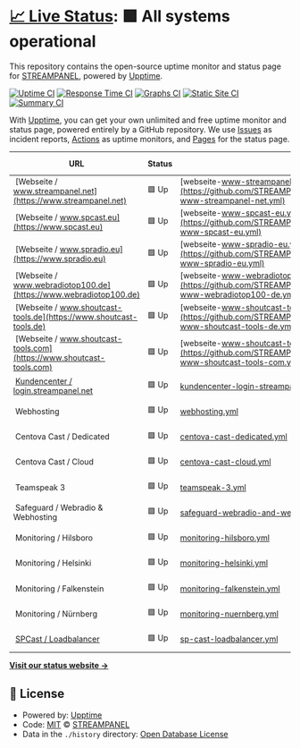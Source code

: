 # [📈 Live Status](https://status.streampanel.net): <!--live status--> **🟩 All systems operational**

This repository contains the open-source uptime monitor and status page for [STREAMPANEL](https://www.streampanel.net/), powered by [Upptime](https://github.com/upptime/upptime).

[![Uptime CI](https://github.com/streampanel/status.streampanel.net/workflows/Uptime%20CI/badge.svg)](https://github.com/streampanel/status.streampanel.net/actions?query=workflow%3A%22Uptime+CI%22)
[![Response Time CI](https://github.com/streampanel/status.streampanel.net/workflows/Response%20Time%20CI/badge.svg)](https://github.com/streampanel/status.streampanel.net/actions?query=workflow%3A%22Response+Time+CI%22)
[![Graphs CI](https://github.com/streampanel/status.streampanel.net/workflows/Graphs%20CI/badge.svg)](https://github.com/streampanel/status.streampanel.net/actions?query=workflow%3A%22Graphs+CI%22)
[![Static Site CI](https://github.com/streampanel/status.streampanel.net/workflows/Static%20Site%20CI/badge.svg)](https://github.com/streampanel/status.streampanel.net/actions?query=workflow%3A%22Static+Site+CI%22)
[![Summary CI](https://github.com/streampanel/status.streampanel.net/workflows/Summary%20CI/badge.svg)](https://github.com/streampanel/status.streampanel.net/actions?query=workflow%3A%22Summary+CI%22)

With [Upptime](https://upptime.js.org), you can get your own unlimited and free uptime monitor and status page, powered entirely by a GitHub repository. We use [Issues](https://github.com/streampanel/status.streampanel.net/issues) as incident reports, [Actions](https://github.com/streampanel/status.streampanel.net/actions) as uptime monitors, and [Pages](https://status.streampanel.net) for the status page.

<!--start: status pages-->
<!-- This summary is generated by Upptime (https://github.com/upptime/upptime) -->
<!-- Do not edit this manually, your changes will be overwritten -->
<!-- prettier-ignore -->
| URL | Status | History | Response Time | Uptime |
| --- | ------ | ------- | ------------- | ------ |
| <img alt="" src="https://icons.duckduckgo.com/ip3/www.streampanel.net.ico" height="13"> [Webseite / www.streampanel.net](https://www.streampanel.net) | 🟩 Up | [webseite-www-streampanel-net.yml](https://github.com/STREAMPANEL/status.streampanel.net/commits/HEAD/history/webseite-www-streampanel-net.yml) | <details><summary><img alt="Response time graph" src="./graphs/webseite-www-streampanel-net/response-time-week.png" height="20"> 159ms</summary><br><a href="https://status.streampanel.net/history/webseite-www-streampanel-net"><img alt="Response time 305" src="https://img.shields.io/endpoint?url=https%3A%2F%2Fraw.githubusercontent.com%2FSTREAMPANEL%2Fstatus.streampanel.net%2FHEAD%2Fapi%2Fwebseite-www-streampanel-net%2Fresponse-time.json"></a><br><a href="https://status.streampanel.net/history/webseite-www-streampanel-net"><img alt="24-hour response time 151" src="https://img.shields.io/endpoint?url=https%3A%2F%2Fraw.githubusercontent.com%2FSTREAMPANEL%2Fstatus.streampanel.net%2FHEAD%2Fapi%2Fwebseite-www-streampanel-net%2Fresponse-time-day.json"></a><br><a href="https://status.streampanel.net/history/webseite-www-streampanel-net"><img alt="7-day response time 159" src="https://img.shields.io/endpoint?url=https%3A%2F%2Fraw.githubusercontent.com%2FSTREAMPANEL%2Fstatus.streampanel.net%2FHEAD%2Fapi%2Fwebseite-www-streampanel-net%2Fresponse-time-week.json"></a><br><a href="https://status.streampanel.net/history/webseite-www-streampanel-net"><img alt="30-day response time 172" src="https://img.shields.io/endpoint?url=https%3A%2F%2Fraw.githubusercontent.com%2FSTREAMPANEL%2Fstatus.streampanel.net%2FHEAD%2Fapi%2Fwebseite-www-streampanel-net%2Fresponse-time-month.json"></a><br><a href="https://status.streampanel.net/history/webseite-www-streampanel-net"><img alt="1-year response time 305" src="https://img.shields.io/endpoint?url=https%3A%2F%2Fraw.githubusercontent.com%2FSTREAMPANEL%2Fstatus.streampanel.net%2FHEAD%2Fapi%2Fwebseite-www-streampanel-net%2Fresponse-time-year.json"></a></details> | <details><summary><a href="https://status.streampanel.net/history/webseite-www-streampanel-net">99.41%</a></summary><a href="https://status.streampanel.net/history/webseite-www-streampanel-net"><img alt="All-time uptime 99.98%" src="https://img.shields.io/endpoint?url=https%3A%2F%2Fraw.githubusercontent.com%2FSTREAMPANEL%2Fstatus.streampanel.net%2FHEAD%2Fapi%2Fwebseite-www-streampanel-net%2Fuptime.json"></a><br><a href="https://status.streampanel.net/history/webseite-www-streampanel-net"><img alt="24-hour uptime 95.84%" src="https://img.shields.io/endpoint?url=https%3A%2F%2Fraw.githubusercontent.com%2FSTREAMPANEL%2Fstatus.streampanel.net%2FHEAD%2Fapi%2Fwebseite-www-streampanel-net%2Fuptime-day.json"></a><br><a href="https://status.streampanel.net/history/webseite-www-streampanel-net"><img alt="7-day uptime 99.41%" src="https://img.shields.io/endpoint?url=https%3A%2F%2Fraw.githubusercontent.com%2FSTREAMPANEL%2Fstatus.streampanel.net%2FHEAD%2Fapi%2Fwebseite-www-streampanel-net%2Fuptime-week.json"></a><br><a href="https://status.streampanel.net/history/webseite-www-streampanel-net"><img alt="30-day uptime 99.86%" src="https://img.shields.io/endpoint?url=https%3A%2F%2Fraw.githubusercontent.com%2FSTREAMPANEL%2Fstatus.streampanel.net%2FHEAD%2Fapi%2Fwebseite-www-streampanel-net%2Fuptime-month.json"></a><br><a href="https://status.streampanel.net/history/webseite-www-streampanel-net"><img alt="1-year uptime 99.98%" src="https://img.shields.io/endpoint?url=https%3A%2F%2Fraw.githubusercontent.com%2FSTREAMPANEL%2Fstatus.streampanel.net%2FHEAD%2Fapi%2Fwebseite-www-streampanel-net%2Fuptime-year.json"></a></details>
| <img alt="" src="https://icons.duckduckgo.com/ip3/www.spcast.eu.ico" height="13"> [Webseite / www.spcast.eu](https://www.spcast.eu) | 🟩 Up | [webseite-www-spcast-eu.yml](https://github.com/STREAMPANEL/status.streampanel.net/commits/HEAD/history/webseite-www-spcast-eu.yml) | <details><summary><img alt="Response time graph" src="./graphs/webseite-www-spcast-eu/response-time-week.png" height="20"> 128ms</summary><br><a href="https://status.streampanel.net/history/webseite-www-spcast-eu"><img alt="Response time 330" src="https://img.shields.io/endpoint?url=https%3A%2F%2Fraw.githubusercontent.com%2FSTREAMPANEL%2Fstatus.streampanel.net%2FHEAD%2Fapi%2Fwebseite-www-spcast-eu%2Fresponse-time.json"></a><br><a href="https://status.streampanel.net/history/webseite-www-spcast-eu"><img alt="24-hour response time 106" src="https://img.shields.io/endpoint?url=https%3A%2F%2Fraw.githubusercontent.com%2FSTREAMPANEL%2Fstatus.streampanel.net%2FHEAD%2Fapi%2Fwebseite-www-spcast-eu%2Fresponse-time-day.json"></a><br><a href="https://status.streampanel.net/history/webseite-www-spcast-eu"><img alt="7-day response time 128" src="https://img.shields.io/endpoint?url=https%3A%2F%2Fraw.githubusercontent.com%2FSTREAMPANEL%2Fstatus.streampanel.net%2FHEAD%2Fapi%2Fwebseite-www-spcast-eu%2Fresponse-time-week.json"></a><br><a href="https://status.streampanel.net/history/webseite-www-spcast-eu"><img alt="30-day response time 180" src="https://img.shields.io/endpoint?url=https%3A%2F%2Fraw.githubusercontent.com%2FSTREAMPANEL%2Fstatus.streampanel.net%2FHEAD%2Fapi%2Fwebseite-www-spcast-eu%2Fresponse-time-month.json"></a><br><a href="https://status.streampanel.net/history/webseite-www-spcast-eu"><img alt="1-year response time 330" src="https://img.shields.io/endpoint?url=https%3A%2F%2Fraw.githubusercontent.com%2FSTREAMPANEL%2Fstatus.streampanel.net%2FHEAD%2Fapi%2Fwebseite-www-spcast-eu%2Fresponse-time-year.json"></a></details> | <details><summary><a href="https://status.streampanel.net/history/webseite-www-spcast-eu">100.00%</a></summary><a href="https://status.streampanel.net/history/webseite-www-spcast-eu"><img alt="All-time uptime 100.00%" src="https://img.shields.io/endpoint?url=https%3A%2F%2Fraw.githubusercontent.com%2FSTREAMPANEL%2Fstatus.streampanel.net%2FHEAD%2Fapi%2Fwebseite-www-spcast-eu%2Fuptime.json"></a><br><a href="https://status.streampanel.net/history/webseite-www-spcast-eu"><img alt="24-hour uptime 100.00%" src="https://img.shields.io/endpoint?url=https%3A%2F%2Fraw.githubusercontent.com%2FSTREAMPANEL%2Fstatus.streampanel.net%2FHEAD%2Fapi%2Fwebseite-www-spcast-eu%2Fuptime-day.json"></a><br><a href="https://status.streampanel.net/history/webseite-www-spcast-eu"><img alt="7-day uptime 100.00%" src="https://img.shields.io/endpoint?url=https%3A%2F%2Fraw.githubusercontent.com%2FSTREAMPANEL%2Fstatus.streampanel.net%2FHEAD%2Fapi%2Fwebseite-www-spcast-eu%2Fuptime-week.json"></a><br><a href="https://status.streampanel.net/history/webseite-www-spcast-eu"><img alt="30-day uptime 100.00%" src="https://img.shields.io/endpoint?url=https%3A%2F%2Fraw.githubusercontent.com%2FSTREAMPANEL%2Fstatus.streampanel.net%2FHEAD%2Fapi%2Fwebseite-www-spcast-eu%2Fuptime-month.json"></a><br><a href="https://status.streampanel.net/history/webseite-www-spcast-eu"><img alt="1-year uptime 100.00%" src="https://img.shields.io/endpoint?url=https%3A%2F%2Fraw.githubusercontent.com%2FSTREAMPANEL%2Fstatus.streampanel.net%2FHEAD%2Fapi%2Fwebseite-www-spcast-eu%2Fuptime-year.json"></a></details>
| <img alt="" src="https://icons.duckduckgo.com/ip3/www.spradio.eu.ico" height="13"> [Webseite / www.spradio.eu](https://www.spradio.eu) | 🟩 Up | [webseite-www-spradio-eu.yml](https://github.com/STREAMPANEL/status.streampanel.net/commits/HEAD/history/webseite-www-spradio-eu.yml) | <details><summary><img alt="Response time graph" src="./graphs/webseite-www-spradio-eu/response-time-week.png" height="20"> 261ms</summary><br><a href="https://status.streampanel.net/history/webseite-www-spradio-eu"><img alt="Response time 330" src="https://img.shields.io/endpoint?url=https%3A%2F%2Fraw.githubusercontent.com%2FSTREAMPANEL%2Fstatus.streampanel.net%2FHEAD%2Fapi%2Fwebseite-www-spradio-eu%2Fresponse-time.json"></a><br><a href="https://status.streampanel.net/history/webseite-www-spradio-eu"><img alt="24-hour response time 86" src="https://img.shields.io/endpoint?url=https%3A%2F%2Fraw.githubusercontent.com%2FSTREAMPANEL%2Fstatus.streampanel.net%2FHEAD%2Fapi%2Fwebseite-www-spradio-eu%2Fresponse-time-day.json"></a><br><a href="https://status.streampanel.net/history/webseite-www-spradio-eu"><img alt="7-day response time 261" src="https://img.shields.io/endpoint?url=https%3A%2F%2Fraw.githubusercontent.com%2FSTREAMPANEL%2Fstatus.streampanel.net%2FHEAD%2Fapi%2Fwebseite-www-spradio-eu%2Fresponse-time-week.json"></a><br><a href="https://status.streampanel.net/history/webseite-www-spradio-eu"><img alt="30-day response time 303" src="https://img.shields.io/endpoint?url=https%3A%2F%2Fraw.githubusercontent.com%2FSTREAMPANEL%2Fstatus.streampanel.net%2FHEAD%2Fapi%2Fwebseite-www-spradio-eu%2Fresponse-time-month.json"></a><br><a href="https://status.streampanel.net/history/webseite-www-spradio-eu"><img alt="1-year response time 330" src="https://img.shields.io/endpoint?url=https%3A%2F%2Fraw.githubusercontent.com%2FSTREAMPANEL%2Fstatus.streampanel.net%2FHEAD%2Fapi%2Fwebseite-www-spradio-eu%2Fresponse-time-year.json"></a></details> | <details><summary><a href="https://status.streampanel.net/history/webseite-www-spradio-eu">100.00%</a></summary><a href="https://status.streampanel.net/history/webseite-www-spradio-eu"><img alt="All-time uptime 99.98%" src="https://img.shields.io/endpoint?url=https%3A%2F%2Fraw.githubusercontent.com%2FSTREAMPANEL%2Fstatus.streampanel.net%2FHEAD%2Fapi%2Fwebseite-www-spradio-eu%2Fuptime.json"></a><br><a href="https://status.streampanel.net/history/webseite-www-spradio-eu"><img alt="24-hour uptime 100.00%" src="https://img.shields.io/endpoint?url=https%3A%2F%2Fraw.githubusercontent.com%2FSTREAMPANEL%2Fstatus.streampanel.net%2FHEAD%2Fapi%2Fwebseite-www-spradio-eu%2Fuptime-day.json"></a><br><a href="https://status.streampanel.net/history/webseite-www-spradio-eu"><img alt="7-day uptime 100.00%" src="https://img.shields.io/endpoint?url=https%3A%2F%2Fraw.githubusercontent.com%2FSTREAMPANEL%2Fstatus.streampanel.net%2FHEAD%2Fapi%2Fwebseite-www-spradio-eu%2Fuptime-week.json"></a><br><a href="https://status.streampanel.net/history/webseite-www-spradio-eu"><img alt="30-day uptime 100.00%" src="https://img.shields.io/endpoint?url=https%3A%2F%2Fraw.githubusercontent.com%2FSTREAMPANEL%2Fstatus.streampanel.net%2FHEAD%2Fapi%2Fwebseite-www-spradio-eu%2Fuptime-month.json"></a><br><a href="https://status.streampanel.net/history/webseite-www-spradio-eu"><img alt="1-year uptime 99.98%" src="https://img.shields.io/endpoint?url=https%3A%2F%2Fraw.githubusercontent.com%2FSTREAMPANEL%2Fstatus.streampanel.net%2FHEAD%2Fapi%2Fwebseite-www-spradio-eu%2Fuptime-year.json"></a></details>
| <img alt="" src="https://icons.duckduckgo.com/ip3/www.webradiotop100.de.ico" height="13"> [Webseite / www.webradiotop100.de](https://www.webradiotop100.de) | 🟩 Up | [webseite-www-webradiotop100-de.yml](https://github.com/STREAMPANEL/status.streampanel.net/commits/HEAD/history/webseite-www-webradiotop100-de.yml) | <details><summary><img alt="Response time graph" src="./graphs/webseite-www-webradiotop100-de/response-time-week.png" height="20"> 1994ms</summary><br><a href="https://status.streampanel.net/history/webseite-www-webradiotop100-de"><img alt="Response time 2628" src="https://img.shields.io/endpoint?url=https%3A%2F%2Fraw.githubusercontent.com%2FSTREAMPANEL%2Fstatus.streampanel.net%2FHEAD%2Fapi%2Fwebseite-www-webradiotop100-de%2Fresponse-time.json"></a><br><a href="https://status.streampanel.net/history/webseite-www-webradiotop100-de"><img alt="24-hour response time 1732" src="https://img.shields.io/endpoint?url=https%3A%2F%2Fraw.githubusercontent.com%2FSTREAMPANEL%2Fstatus.streampanel.net%2FHEAD%2Fapi%2Fwebseite-www-webradiotop100-de%2Fresponse-time-day.json"></a><br><a href="https://status.streampanel.net/history/webseite-www-webradiotop100-de"><img alt="7-day response time 1994" src="https://img.shields.io/endpoint?url=https%3A%2F%2Fraw.githubusercontent.com%2FSTREAMPANEL%2Fstatus.streampanel.net%2FHEAD%2Fapi%2Fwebseite-www-webradiotop100-de%2Fresponse-time-week.json"></a><br><a href="https://status.streampanel.net/history/webseite-www-webradiotop100-de"><img alt="30-day response time 2485" src="https://img.shields.io/endpoint?url=https%3A%2F%2Fraw.githubusercontent.com%2FSTREAMPANEL%2Fstatus.streampanel.net%2FHEAD%2Fapi%2Fwebseite-www-webradiotop100-de%2Fresponse-time-month.json"></a><br><a href="https://status.streampanel.net/history/webseite-www-webradiotop100-de"><img alt="1-year response time 2628" src="https://img.shields.io/endpoint?url=https%3A%2F%2Fraw.githubusercontent.com%2FSTREAMPANEL%2Fstatus.streampanel.net%2FHEAD%2Fapi%2Fwebseite-www-webradiotop100-de%2Fresponse-time-year.json"></a></details> | <details><summary><a href="https://status.streampanel.net/history/webseite-www-webradiotop100-de">99.84%</a></summary><a href="https://status.streampanel.net/history/webseite-www-webradiotop100-de"><img alt="All-time uptime 99.99%" src="https://img.shields.io/endpoint?url=https%3A%2F%2Fraw.githubusercontent.com%2FSTREAMPANEL%2Fstatus.streampanel.net%2FHEAD%2Fapi%2Fwebseite-www-webradiotop100-de%2Fuptime.json"></a><br><a href="https://status.streampanel.net/history/webseite-www-webradiotop100-de"><img alt="24-hour uptime 98.89%" src="https://img.shields.io/endpoint?url=https%3A%2F%2Fraw.githubusercontent.com%2FSTREAMPANEL%2Fstatus.streampanel.net%2FHEAD%2Fapi%2Fwebseite-www-webradiotop100-de%2Fuptime-day.json"></a><br><a href="https://status.streampanel.net/history/webseite-www-webradiotop100-de"><img alt="7-day uptime 99.84%" src="https://img.shields.io/endpoint?url=https%3A%2F%2Fraw.githubusercontent.com%2FSTREAMPANEL%2Fstatus.streampanel.net%2FHEAD%2Fapi%2Fwebseite-www-webradiotop100-de%2Fuptime-week.json"></a><br><a href="https://status.streampanel.net/history/webseite-www-webradiotop100-de"><img alt="30-day uptime 99.96%" src="https://img.shields.io/endpoint?url=https%3A%2F%2Fraw.githubusercontent.com%2FSTREAMPANEL%2Fstatus.streampanel.net%2FHEAD%2Fapi%2Fwebseite-www-webradiotop100-de%2Fuptime-month.json"></a><br><a href="https://status.streampanel.net/history/webseite-www-webradiotop100-de"><img alt="1-year uptime 99.99%" src="https://img.shields.io/endpoint?url=https%3A%2F%2Fraw.githubusercontent.com%2FSTREAMPANEL%2Fstatus.streampanel.net%2FHEAD%2Fapi%2Fwebseite-www-webradiotop100-de%2Fuptime-year.json"></a></details>
| <img alt="" src="https://icons.duckduckgo.com/ip3/www.shoutcast-tools.de.ico" height="13"> [Webseite / www.shoutcast-tools.de](https://www.shoutcast-tools.de) | 🟩 Up | [webseite-www-shoutcast-tools-de.yml](https://github.com/STREAMPANEL/status.streampanel.net/commits/HEAD/history/webseite-www-shoutcast-tools-de.yml) | <details><summary><img alt="Response time graph" src="./graphs/webseite-www-shoutcast-tools-de/response-time-week.png" height="20"> 1746ms</summary><br><a href="https://status.streampanel.net/history/webseite-www-shoutcast-tools-de"><img alt="Response time 1670" src="https://img.shields.io/endpoint?url=https%3A%2F%2Fraw.githubusercontent.com%2FSTREAMPANEL%2Fstatus.streampanel.net%2FHEAD%2Fapi%2Fwebseite-www-shoutcast-tools-de%2Fresponse-time.json"></a><br><a href="https://status.streampanel.net/history/webseite-www-shoutcast-tools-de"><img alt="24-hour response time 1368" src="https://img.shields.io/endpoint?url=https%3A%2F%2Fraw.githubusercontent.com%2FSTREAMPANEL%2Fstatus.streampanel.net%2FHEAD%2Fapi%2Fwebseite-www-shoutcast-tools-de%2Fresponse-time-day.json"></a><br><a href="https://status.streampanel.net/history/webseite-www-shoutcast-tools-de"><img alt="7-day response time 1746" src="https://img.shields.io/endpoint?url=https%3A%2F%2Fraw.githubusercontent.com%2FSTREAMPANEL%2Fstatus.streampanel.net%2FHEAD%2Fapi%2Fwebseite-www-shoutcast-tools-de%2Fresponse-time-week.json"></a><br><a href="https://status.streampanel.net/history/webseite-www-shoutcast-tools-de"><img alt="30-day response time 1692" src="https://img.shields.io/endpoint?url=https%3A%2F%2Fraw.githubusercontent.com%2FSTREAMPANEL%2Fstatus.streampanel.net%2FHEAD%2Fapi%2Fwebseite-www-shoutcast-tools-de%2Fresponse-time-month.json"></a><br><a href="https://status.streampanel.net/history/webseite-www-shoutcast-tools-de"><img alt="1-year response time 1670" src="https://img.shields.io/endpoint?url=https%3A%2F%2Fraw.githubusercontent.com%2FSTREAMPANEL%2Fstatus.streampanel.net%2FHEAD%2Fapi%2Fwebseite-www-shoutcast-tools-de%2Fresponse-time-year.json"></a></details> | <details><summary><a href="https://status.streampanel.net/history/webseite-www-shoutcast-tools-de">100.00%</a></summary><a href="https://status.streampanel.net/history/webseite-www-shoutcast-tools-de"><img alt="All-time uptime 100.00%" src="https://img.shields.io/endpoint?url=https%3A%2F%2Fraw.githubusercontent.com%2FSTREAMPANEL%2Fstatus.streampanel.net%2FHEAD%2Fapi%2Fwebseite-www-shoutcast-tools-de%2Fuptime.json"></a><br><a href="https://status.streampanel.net/history/webseite-www-shoutcast-tools-de"><img alt="24-hour uptime 100.00%" src="https://img.shields.io/endpoint?url=https%3A%2F%2Fraw.githubusercontent.com%2FSTREAMPANEL%2Fstatus.streampanel.net%2FHEAD%2Fapi%2Fwebseite-www-shoutcast-tools-de%2Fuptime-day.json"></a><br><a href="https://status.streampanel.net/history/webseite-www-shoutcast-tools-de"><img alt="7-day uptime 100.00%" src="https://img.shields.io/endpoint?url=https%3A%2F%2Fraw.githubusercontent.com%2FSTREAMPANEL%2Fstatus.streampanel.net%2FHEAD%2Fapi%2Fwebseite-www-shoutcast-tools-de%2Fuptime-week.json"></a><br><a href="https://status.streampanel.net/history/webseite-www-shoutcast-tools-de"><img alt="30-day uptime 100.00%" src="https://img.shields.io/endpoint?url=https%3A%2F%2Fraw.githubusercontent.com%2FSTREAMPANEL%2Fstatus.streampanel.net%2FHEAD%2Fapi%2Fwebseite-www-shoutcast-tools-de%2Fuptime-month.json"></a><br><a href="https://status.streampanel.net/history/webseite-www-shoutcast-tools-de"><img alt="1-year uptime 100.00%" src="https://img.shields.io/endpoint?url=https%3A%2F%2Fraw.githubusercontent.com%2FSTREAMPANEL%2Fstatus.streampanel.net%2FHEAD%2Fapi%2Fwebseite-www-shoutcast-tools-de%2Fuptime-year.json"></a></details>
| <img alt="" src="https://icons.duckduckgo.com/ip3/www.shoutcast-tools.com.ico" height="13"> [Webseite / www.shoutcast-tools.com](https://www.shoutcast-tools.com) | 🟩 Up | [webseite-www-shoutcast-tools-com.yml](https://github.com/STREAMPANEL/status.streampanel.net/commits/HEAD/history/webseite-www-shoutcast-tools-com.yml) | <details><summary><img alt="Response time graph" src="./graphs/webseite-www-shoutcast-tools-com/response-time-week.png" height="20"> 3446ms</summary><br><a href="https://status.streampanel.net/history/webseite-www-shoutcast-tools-com"><img alt="Response time 2681" src="https://img.shields.io/endpoint?url=https%3A%2F%2Fraw.githubusercontent.com%2FSTREAMPANEL%2Fstatus.streampanel.net%2FHEAD%2Fapi%2Fwebseite-www-shoutcast-tools-com%2Fresponse-time.json"></a><br><a href="https://status.streampanel.net/history/webseite-www-shoutcast-tools-com"><img alt="24-hour response time 1114" src="https://img.shields.io/endpoint?url=https%3A%2F%2Fraw.githubusercontent.com%2FSTREAMPANEL%2Fstatus.streampanel.net%2FHEAD%2Fapi%2Fwebseite-www-shoutcast-tools-com%2Fresponse-time-day.json"></a><br><a href="https://status.streampanel.net/history/webseite-www-shoutcast-tools-com"><img alt="7-day response time 3446" src="https://img.shields.io/endpoint?url=https%3A%2F%2Fraw.githubusercontent.com%2FSTREAMPANEL%2Fstatus.streampanel.net%2FHEAD%2Fapi%2Fwebseite-www-shoutcast-tools-com%2Fresponse-time-week.json"></a><br><a href="https://status.streampanel.net/history/webseite-www-shoutcast-tools-com"><img alt="30-day response time 2657" src="https://img.shields.io/endpoint?url=https%3A%2F%2Fraw.githubusercontent.com%2FSTREAMPANEL%2Fstatus.streampanel.net%2FHEAD%2Fapi%2Fwebseite-www-shoutcast-tools-com%2Fresponse-time-month.json"></a><br><a href="https://status.streampanel.net/history/webseite-www-shoutcast-tools-com"><img alt="1-year response time 2681" src="https://img.shields.io/endpoint?url=https%3A%2F%2Fraw.githubusercontent.com%2FSTREAMPANEL%2Fstatus.streampanel.net%2FHEAD%2Fapi%2Fwebseite-www-shoutcast-tools-com%2Fresponse-time-year.json"></a></details> | <details><summary><a href="https://status.streampanel.net/history/webseite-www-shoutcast-tools-com">100.00%</a></summary><a href="https://status.streampanel.net/history/webseite-www-shoutcast-tools-com"><img alt="All-time uptime 99.99%" src="https://img.shields.io/endpoint?url=https%3A%2F%2Fraw.githubusercontent.com%2FSTREAMPANEL%2Fstatus.streampanel.net%2FHEAD%2Fapi%2Fwebseite-www-shoutcast-tools-com%2Fuptime.json"></a><br><a href="https://status.streampanel.net/history/webseite-www-shoutcast-tools-com"><img alt="24-hour uptime 100.00%" src="https://img.shields.io/endpoint?url=https%3A%2F%2Fraw.githubusercontent.com%2FSTREAMPANEL%2Fstatus.streampanel.net%2FHEAD%2Fapi%2Fwebseite-www-shoutcast-tools-com%2Fuptime-day.json"></a><br><a href="https://status.streampanel.net/history/webseite-www-shoutcast-tools-com"><img alt="7-day uptime 100.00%" src="https://img.shields.io/endpoint?url=https%3A%2F%2Fraw.githubusercontent.com%2FSTREAMPANEL%2Fstatus.streampanel.net%2FHEAD%2Fapi%2Fwebseite-www-shoutcast-tools-com%2Fuptime-week.json"></a><br><a href="https://status.streampanel.net/history/webseite-www-shoutcast-tools-com"><img alt="30-day uptime 100.00%" src="https://img.shields.io/endpoint?url=https%3A%2F%2Fraw.githubusercontent.com%2FSTREAMPANEL%2Fstatus.streampanel.net%2FHEAD%2Fapi%2Fwebseite-www-shoutcast-tools-com%2Fuptime-month.json"></a><br><a href="https://status.streampanel.net/history/webseite-www-shoutcast-tools-com"><img alt="1-year uptime 99.99%" src="https://img.shields.io/endpoint?url=https%3A%2F%2Fraw.githubusercontent.com%2FSTREAMPANEL%2Fstatus.streampanel.net%2FHEAD%2Fapi%2Fwebseite-www-shoutcast-tools-com%2Fuptime-year.json"></a></details>
| <img alt="" src="https://icons.duckduckgo.com/ip3/login.streampanel.net.ico" height="13"> [Kundencenter / login.streampanel.net](https://login.streampanel.net) | 🟩 Up | [kundencenter-login-streampanel-net.yml](https://github.com/STREAMPANEL/status.streampanel.net/commits/HEAD/history/kundencenter-login-streampanel-net.yml) | <details><summary><img alt="Response time graph" src="./graphs/kundencenter-login-streampanel-net/response-time-week.png" height="20"> 1221ms</summary><br><a href="https://status.streampanel.net/history/kundencenter-login-streampanel-net"><img alt="Response time 1396" src="https://img.shields.io/endpoint?url=https%3A%2F%2Fraw.githubusercontent.com%2FSTREAMPANEL%2Fstatus.streampanel.net%2FHEAD%2Fapi%2Fkundencenter-login-streampanel-net%2Fresponse-time.json"></a><br><a href="https://status.streampanel.net/history/kundencenter-login-streampanel-net"><img alt="24-hour response time 1209" src="https://img.shields.io/endpoint?url=https%3A%2F%2Fraw.githubusercontent.com%2FSTREAMPANEL%2Fstatus.streampanel.net%2FHEAD%2Fapi%2Fkundencenter-login-streampanel-net%2Fresponse-time-day.json"></a><br><a href="https://status.streampanel.net/history/kundencenter-login-streampanel-net"><img alt="7-day response time 1221" src="https://img.shields.io/endpoint?url=https%3A%2F%2Fraw.githubusercontent.com%2FSTREAMPANEL%2Fstatus.streampanel.net%2FHEAD%2Fapi%2Fkundencenter-login-streampanel-net%2Fresponse-time-week.json"></a><br><a href="https://status.streampanel.net/history/kundencenter-login-streampanel-net"><img alt="30-day response time 1329" src="https://img.shields.io/endpoint?url=https%3A%2F%2Fraw.githubusercontent.com%2FSTREAMPANEL%2Fstatus.streampanel.net%2FHEAD%2Fapi%2Fkundencenter-login-streampanel-net%2Fresponse-time-month.json"></a><br><a href="https://status.streampanel.net/history/kundencenter-login-streampanel-net"><img alt="1-year response time 1396" src="https://img.shields.io/endpoint?url=https%3A%2F%2Fraw.githubusercontent.com%2FSTREAMPANEL%2Fstatus.streampanel.net%2FHEAD%2Fapi%2Fkundencenter-login-streampanel-net%2Fresponse-time-year.json"></a></details> | <details><summary><a href="https://status.streampanel.net/history/kundencenter-login-streampanel-net">99.41%</a></summary><a href="https://status.streampanel.net/history/kundencenter-login-streampanel-net"><img alt="All-time uptime 99.97%" src="https://img.shields.io/endpoint?url=https%3A%2F%2Fraw.githubusercontent.com%2FSTREAMPANEL%2Fstatus.streampanel.net%2FHEAD%2Fapi%2Fkundencenter-login-streampanel-net%2Fuptime.json"></a><br><a href="https://status.streampanel.net/history/kundencenter-login-streampanel-net"><img alt="24-hour uptime 95.86%" src="https://img.shields.io/endpoint?url=https%3A%2F%2Fraw.githubusercontent.com%2FSTREAMPANEL%2Fstatus.streampanel.net%2FHEAD%2Fapi%2Fkundencenter-login-streampanel-net%2Fuptime-day.json"></a><br><a href="https://status.streampanel.net/history/kundencenter-login-streampanel-net"><img alt="7-day uptime 99.41%" src="https://img.shields.io/endpoint?url=https%3A%2F%2Fraw.githubusercontent.com%2FSTREAMPANEL%2Fstatus.streampanel.net%2FHEAD%2Fapi%2Fkundencenter-login-streampanel-net%2Fuptime-week.json"></a><br><a href="https://status.streampanel.net/history/kundencenter-login-streampanel-net"><img alt="30-day uptime 99.81%" src="https://img.shields.io/endpoint?url=https%3A%2F%2Fraw.githubusercontent.com%2FSTREAMPANEL%2Fstatus.streampanel.net%2FHEAD%2Fapi%2Fkundencenter-login-streampanel-net%2Fuptime-month.json"></a><br><a href="https://status.streampanel.net/history/kundencenter-login-streampanel-net"><img alt="1-year uptime 99.97%" src="https://img.shields.io/endpoint?url=https%3A%2F%2Fraw.githubusercontent.com%2FSTREAMPANEL%2Fstatus.streampanel.net%2FHEAD%2Fapi%2Fkundencenter-login-streampanel-net%2Fuptime-year.json"></a></details>
| <img alt="" src="https://icons.duckduckgo.com/ip3/null.ico" height="13"> Webhosting | 🟩 Up | [webhosting.yml](https://github.com/STREAMPANEL/status.streampanel.net/commits/HEAD/history/webhosting.yml) | <details><summary><img alt="Response time graph" src="./graphs/webhosting/response-time-week.png" height="20"> 371ms</summary><br><a href="https://status.streampanel.net/history/webhosting"><img alt="Response time 499" src="https://img.shields.io/endpoint?url=https%3A%2F%2Fraw.githubusercontent.com%2FSTREAMPANEL%2Fstatus.streampanel.net%2FHEAD%2Fapi%2Fwebhosting%2Fresponse-time.json"></a><br><a href="https://status.streampanel.net/history/webhosting"><img alt="24-hour response time 351" src="https://img.shields.io/endpoint?url=https%3A%2F%2Fraw.githubusercontent.com%2FSTREAMPANEL%2Fstatus.streampanel.net%2FHEAD%2Fapi%2Fwebhosting%2Fresponse-time-day.json"></a><br><a href="https://status.streampanel.net/history/webhosting"><img alt="7-day response time 371" src="https://img.shields.io/endpoint?url=https%3A%2F%2Fraw.githubusercontent.com%2FSTREAMPANEL%2Fstatus.streampanel.net%2FHEAD%2Fapi%2Fwebhosting%2Fresponse-time-week.json"></a><br><a href="https://status.streampanel.net/history/webhosting"><img alt="30-day response time 389" src="https://img.shields.io/endpoint?url=https%3A%2F%2Fraw.githubusercontent.com%2FSTREAMPANEL%2Fstatus.streampanel.net%2FHEAD%2Fapi%2Fwebhosting%2Fresponse-time-month.json"></a><br><a href="https://status.streampanel.net/history/webhosting"><img alt="1-year response time 475" src="https://img.shields.io/endpoint?url=https%3A%2F%2Fraw.githubusercontent.com%2FSTREAMPANEL%2Fstatus.streampanel.net%2FHEAD%2Fapi%2Fwebhosting%2Fresponse-time-year.json"></a></details> | <details><summary><a href="https://status.streampanel.net/history/webhosting">99.41%</a></summary><a href="https://status.streampanel.net/history/webhosting"><img alt="All-time uptime 99.99%" src="https://img.shields.io/endpoint?url=https%3A%2F%2Fraw.githubusercontent.com%2FSTREAMPANEL%2Fstatus.streampanel.net%2FHEAD%2Fapi%2Fwebhosting%2Fuptime.json"></a><br><a href="https://status.streampanel.net/history/webhosting"><img alt="24-hour uptime 95.86%" src="https://img.shields.io/endpoint?url=https%3A%2F%2Fraw.githubusercontent.com%2FSTREAMPANEL%2Fstatus.streampanel.net%2FHEAD%2Fapi%2Fwebhosting%2Fuptime-day.json"></a><br><a href="https://status.streampanel.net/history/webhosting"><img alt="7-day uptime 99.41%" src="https://img.shields.io/endpoint?url=https%3A%2F%2Fraw.githubusercontent.com%2FSTREAMPANEL%2Fstatus.streampanel.net%2FHEAD%2Fapi%2Fwebhosting%2Fuptime-week.json"></a><br><a href="https://status.streampanel.net/history/webhosting"><img alt="30-day uptime 99.86%" src="https://img.shields.io/endpoint?url=https%3A%2F%2Fraw.githubusercontent.com%2FSTREAMPANEL%2Fstatus.streampanel.net%2FHEAD%2Fapi%2Fwebhosting%2Fuptime-month.json"></a><br><a href="https://status.streampanel.net/history/webhosting"><img alt="1-year uptime 99.99%" src="https://img.shields.io/endpoint?url=https%3A%2F%2Fraw.githubusercontent.com%2FSTREAMPANEL%2Fstatus.streampanel.net%2FHEAD%2Fapi%2Fwebhosting%2Fuptime-year.json"></a></details>
| <img alt="" src="https://icons.duckduckgo.com/ip3/null.ico" height="13"> Centova Cast / Dedicated | 🟩 Up | [centova-cast-dedicated.yml](https://github.com/STREAMPANEL/status.streampanel.net/commits/HEAD/history/centova-cast-dedicated.yml) | <details><summary><img alt="Response time graph" src="./graphs/centova-cast-dedicated/response-time-week.png" height="20"> 565ms</summary><br><a href="https://status.streampanel.net/history/centova-cast-dedicated"><img alt="Response time 672" src="https://img.shields.io/endpoint?url=https%3A%2F%2Fraw.githubusercontent.com%2FSTREAMPANEL%2Fstatus.streampanel.net%2FHEAD%2Fapi%2Fcentova-cast-dedicated%2Fresponse-time.json"></a><br><a href="https://status.streampanel.net/history/centova-cast-dedicated"><img alt="24-hour response time 514" src="https://img.shields.io/endpoint?url=https%3A%2F%2Fraw.githubusercontent.com%2FSTREAMPANEL%2Fstatus.streampanel.net%2FHEAD%2Fapi%2Fcentova-cast-dedicated%2Fresponse-time-day.json"></a><br><a href="https://status.streampanel.net/history/centova-cast-dedicated"><img alt="7-day response time 565" src="https://img.shields.io/endpoint?url=https%3A%2F%2Fraw.githubusercontent.com%2FSTREAMPANEL%2Fstatus.streampanel.net%2FHEAD%2Fapi%2Fcentova-cast-dedicated%2Fresponse-time-week.json"></a><br><a href="https://status.streampanel.net/history/centova-cast-dedicated"><img alt="30-day response time 783" src="https://img.shields.io/endpoint?url=https%3A%2F%2Fraw.githubusercontent.com%2FSTREAMPANEL%2Fstatus.streampanel.net%2FHEAD%2Fapi%2Fcentova-cast-dedicated%2Fresponse-time-month.json"></a><br><a href="https://status.streampanel.net/history/centova-cast-dedicated"><img alt="1-year response time 675" src="https://img.shields.io/endpoint?url=https%3A%2F%2Fraw.githubusercontent.com%2FSTREAMPANEL%2Fstatus.streampanel.net%2FHEAD%2Fapi%2Fcentova-cast-dedicated%2Fresponse-time-year.json"></a></details> | <details><summary><a href="https://status.streampanel.net/history/centova-cast-dedicated">99.50%</a></summary><a href="https://status.streampanel.net/history/centova-cast-dedicated"><img alt="All-time uptime 99.93%" src="https://img.shields.io/endpoint?url=https%3A%2F%2Fraw.githubusercontent.com%2FSTREAMPANEL%2Fstatus.streampanel.net%2FHEAD%2Fapi%2Fcentova-cast-dedicated%2Fuptime.json"></a><br><a href="https://status.streampanel.net/history/centova-cast-dedicated"><img alt="24-hour uptime 96.51%" src="https://img.shields.io/endpoint?url=https%3A%2F%2Fraw.githubusercontent.com%2FSTREAMPANEL%2Fstatus.streampanel.net%2FHEAD%2Fapi%2Fcentova-cast-dedicated%2Fuptime-day.json"></a><br><a href="https://status.streampanel.net/history/centova-cast-dedicated"><img alt="7-day uptime 99.50%" src="https://img.shields.io/endpoint?url=https%3A%2F%2Fraw.githubusercontent.com%2FSTREAMPANEL%2Fstatus.streampanel.net%2FHEAD%2Fapi%2Fcentova-cast-dedicated%2Fuptime-week.json"></a><br><a href="https://status.streampanel.net/history/centova-cast-dedicated"><img alt="30-day uptime 99.89%" src="https://img.shields.io/endpoint?url=https%3A%2F%2Fraw.githubusercontent.com%2FSTREAMPANEL%2Fstatus.streampanel.net%2FHEAD%2Fapi%2Fcentova-cast-dedicated%2Fuptime-month.json"></a><br><a href="https://status.streampanel.net/history/centova-cast-dedicated"><img alt="1-year uptime 99.92%" src="https://img.shields.io/endpoint?url=https%3A%2F%2Fraw.githubusercontent.com%2FSTREAMPANEL%2Fstatus.streampanel.net%2FHEAD%2Fapi%2Fcentova-cast-dedicated%2Fuptime-year.json"></a></details>
| <img alt="" src="https://icons.duckduckgo.com/ip3/null.ico" height="13"> Centova Cast / Cloud | 🟩 Up | [centova-cast-cloud.yml](https://github.com/STREAMPANEL/status.streampanel.net/commits/HEAD/history/centova-cast-cloud.yml) | <details><summary><img alt="Response time graph" src="./graphs/centova-cast-cloud/response-time-week.png" height="20"> 553ms</summary><br><a href="https://status.streampanel.net/history/centova-cast-cloud"><img alt="Response time 651" src="https://img.shields.io/endpoint?url=https%3A%2F%2Fraw.githubusercontent.com%2FSTREAMPANEL%2Fstatus.streampanel.net%2FHEAD%2Fapi%2Fcentova-cast-cloud%2Fresponse-time.json"></a><br><a href="https://status.streampanel.net/history/centova-cast-cloud"><img alt="24-hour response time 486" src="https://img.shields.io/endpoint?url=https%3A%2F%2Fraw.githubusercontent.com%2FSTREAMPANEL%2Fstatus.streampanel.net%2FHEAD%2Fapi%2Fcentova-cast-cloud%2Fresponse-time-day.json"></a><br><a href="https://status.streampanel.net/history/centova-cast-cloud"><img alt="7-day response time 553" src="https://img.shields.io/endpoint?url=https%3A%2F%2Fraw.githubusercontent.com%2FSTREAMPANEL%2Fstatus.streampanel.net%2FHEAD%2Fapi%2Fcentova-cast-cloud%2Fresponse-time-week.json"></a><br><a href="https://status.streampanel.net/history/centova-cast-cloud"><img alt="30-day response time 617" src="https://img.shields.io/endpoint?url=https%3A%2F%2Fraw.githubusercontent.com%2FSTREAMPANEL%2Fstatus.streampanel.net%2FHEAD%2Fapi%2Fcentova-cast-cloud%2Fresponse-time-month.json"></a><br><a href="https://status.streampanel.net/history/centova-cast-cloud"><img alt="1-year response time 642" src="https://img.shields.io/endpoint?url=https%3A%2F%2Fraw.githubusercontent.com%2FSTREAMPANEL%2Fstatus.streampanel.net%2FHEAD%2Fapi%2Fcentova-cast-cloud%2Fresponse-time-year.json"></a></details> | <details><summary><a href="https://status.streampanel.net/history/centova-cast-cloud">99.41%</a></summary><a href="https://status.streampanel.net/history/centova-cast-cloud"><img alt="All-time uptime 99.90%" src="https://img.shields.io/endpoint?url=https%3A%2F%2Fraw.githubusercontent.com%2FSTREAMPANEL%2Fstatus.streampanel.net%2FHEAD%2Fapi%2Fcentova-cast-cloud%2Fuptime.json"></a><br><a href="https://status.streampanel.net/history/centova-cast-cloud"><img alt="24-hour uptime 95.89%" src="https://img.shields.io/endpoint?url=https%3A%2F%2Fraw.githubusercontent.com%2FSTREAMPANEL%2Fstatus.streampanel.net%2FHEAD%2Fapi%2Fcentova-cast-cloud%2Fuptime-day.json"></a><br><a href="https://status.streampanel.net/history/centova-cast-cloud"><img alt="7-day uptime 99.41%" src="https://img.shields.io/endpoint?url=https%3A%2F%2Fraw.githubusercontent.com%2FSTREAMPANEL%2Fstatus.streampanel.net%2FHEAD%2Fapi%2Fcentova-cast-cloud%2Fuptime-week.json"></a><br><a href="https://status.streampanel.net/history/centova-cast-cloud"><img alt="30-day uptime 99.86%" src="https://img.shields.io/endpoint?url=https%3A%2F%2Fraw.githubusercontent.com%2FSTREAMPANEL%2Fstatus.streampanel.net%2FHEAD%2Fapi%2Fcentova-cast-cloud%2Fuptime-month.json"></a><br><a href="https://status.streampanel.net/history/centova-cast-cloud"><img alt="1-year uptime 99.88%" src="https://img.shields.io/endpoint?url=https%3A%2F%2Fraw.githubusercontent.com%2FSTREAMPANEL%2Fstatus.streampanel.net%2FHEAD%2Fapi%2Fcentova-cast-cloud%2Fuptime-year.json"></a></details>
| <img alt="" src="https://icons.duckduckgo.com/ip3/null.ico" height="13"> Teamspeak 3 | 🟩 Up | [teamspeak-3.yml](https://github.com/STREAMPANEL/status.streampanel.net/commits/HEAD/history/teamspeak-3.yml) | <details><summary><img alt="Response time graph" src="./graphs/teamspeak-3/response-time-week.png" height="20"> 520ms</summary><br><a href="https://status.streampanel.net/history/teamspeak-3"><img alt="Response time 398" src="https://img.shields.io/endpoint?url=https%3A%2F%2Fraw.githubusercontent.com%2FSTREAMPANEL%2Fstatus.streampanel.net%2FHEAD%2Fapi%2Fteamspeak-3%2Fresponse-time.json"></a><br><a href="https://status.streampanel.net/history/teamspeak-3"><img alt="24-hour response time 798" src="https://img.shields.io/endpoint?url=https%3A%2F%2Fraw.githubusercontent.com%2FSTREAMPANEL%2Fstatus.streampanel.net%2FHEAD%2Fapi%2Fteamspeak-3%2Fresponse-time-day.json"></a><br><a href="https://status.streampanel.net/history/teamspeak-3"><img alt="7-day response time 520" src="https://img.shields.io/endpoint?url=https%3A%2F%2Fraw.githubusercontent.com%2FSTREAMPANEL%2Fstatus.streampanel.net%2FHEAD%2Fapi%2Fteamspeak-3%2Fresponse-time-week.json"></a><br><a href="https://status.streampanel.net/history/teamspeak-3"><img alt="30-day response time 448" src="https://img.shields.io/endpoint?url=https%3A%2F%2Fraw.githubusercontent.com%2FSTREAMPANEL%2Fstatus.streampanel.net%2FHEAD%2Fapi%2Fteamspeak-3%2Fresponse-time-month.json"></a><br><a href="https://status.streampanel.net/history/teamspeak-3"><img alt="1-year response time 394" src="https://img.shields.io/endpoint?url=https%3A%2F%2Fraw.githubusercontent.com%2FSTREAMPANEL%2Fstatus.streampanel.net%2FHEAD%2Fapi%2Fteamspeak-3%2Fresponse-time-year.json"></a></details> | <details><summary><a href="https://status.streampanel.net/history/teamspeak-3">98.83%</a></summary><a href="https://status.streampanel.net/history/teamspeak-3"><img alt="All-time uptime 99.96%" src="https://img.shields.io/endpoint?url=https%3A%2F%2Fraw.githubusercontent.com%2FSTREAMPANEL%2Fstatus.streampanel.net%2FHEAD%2Fapi%2Fteamspeak-3%2Fuptime.json"></a><br><a href="https://status.streampanel.net/history/teamspeak-3"><img alt="24-hour uptime 91.79%" src="https://img.shields.io/endpoint?url=https%3A%2F%2Fraw.githubusercontent.com%2FSTREAMPANEL%2Fstatus.streampanel.net%2FHEAD%2Fapi%2Fteamspeak-3%2Fuptime-day.json"></a><br><a href="https://status.streampanel.net/history/teamspeak-3"><img alt="7-day uptime 98.83%" src="https://img.shields.io/endpoint?url=https%3A%2F%2Fraw.githubusercontent.com%2FSTREAMPANEL%2Fstatus.streampanel.net%2FHEAD%2Fapi%2Fteamspeak-3%2Fuptime-week.json"></a><br><a href="https://status.streampanel.net/history/teamspeak-3"><img alt="30-day uptime 99.73%" src="https://img.shields.io/endpoint?url=https%3A%2F%2Fraw.githubusercontent.com%2FSTREAMPANEL%2Fstatus.streampanel.net%2FHEAD%2Fapi%2Fteamspeak-3%2Fuptime-month.json"></a><br><a href="https://status.streampanel.net/history/teamspeak-3"><img alt="1-year uptime 99.96%" src="https://img.shields.io/endpoint?url=https%3A%2F%2Fraw.githubusercontent.com%2FSTREAMPANEL%2Fstatus.streampanel.net%2FHEAD%2Fapi%2Fteamspeak-3%2Fuptime-year.json"></a></details>
| <img alt="" src="https://icons.duckduckgo.com/ip3/null.ico" height="13"> Safeguard / Webradio & Webhosting | 🟩 Up | [safeguard-webradio-and-webhosting.yml](https://github.com/STREAMPANEL/status.streampanel.net/commits/HEAD/history/safeguard-webradio-and-webhosting.yml) | <details><summary><img alt="Response time graph" src="./graphs/safeguard-webradio-and-webhosting/response-time-week.png" height="20"> 600ms</summary><br><a href="https://status.streampanel.net/history/safeguard-webradio-and-webhosting"><img alt="Response time 674" src="https://img.shields.io/endpoint?url=https%3A%2F%2Fraw.githubusercontent.com%2FSTREAMPANEL%2Fstatus.streampanel.net%2FHEAD%2Fapi%2Fsafeguard-webradio-and-webhosting%2Fresponse-time.json"></a><br><a href="https://status.streampanel.net/history/safeguard-webradio-and-webhosting"><img alt="24-hour response time 514" src="https://img.shields.io/endpoint?url=https%3A%2F%2Fraw.githubusercontent.com%2FSTREAMPANEL%2Fstatus.streampanel.net%2FHEAD%2Fapi%2Fsafeguard-webradio-and-webhosting%2Fresponse-time-day.json"></a><br><a href="https://status.streampanel.net/history/safeguard-webradio-and-webhosting"><img alt="7-day response time 600" src="https://img.shields.io/endpoint?url=https%3A%2F%2Fraw.githubusercontent.com%2FSTREAMPANEL%2Fstatus.streampanel.net%2FHEAD%2Fapi%2Fsafeguard-webradio-and-webhosting%2Fresponse-time-week.json"></a><br><a href="https://status.streampanel.net/history/safeguard-webradio-and-webhosting"><img alt="30-day response time 639" src="https://img.shields.io/endpoint?url=https%3A%2F%2Fraw.githubusercontent.com%2FSTREAMPANEL%2Fstatus.streampanel.net%2FHEAD%2Fapi%2Fsafeguard-webradio-and-webhosting%2Fresponse-time-month.json"></a><br><a href="https://status.streampanel.net/history/safeguard-webradio-and-webhosting"><img alt="1-year response time 670" src="https://img.shields.io/endpoint?url=https%3A%2F%2Fraw.githubusercontent.com%2FSTREAMPANEL%2Fstatus.streampanel.net%2FHEAD%2Fapi%2Fsafeguard-webradio-and-webhosting%2Fresponse-time-year.json"></a></details> | <details><summary><a href="https://status.streampanel.net/history/safeguard-webradio-and-webhosting">99.41%</a></summary><a href="https://status.streampanel.net/history/safeguard-webradio-and-webhosting"><img alt="All-time uptime 99.99%" src="https://img.shields.io/endpoint?url=https%3A%2F%2Fraw.githubusercontent.com%2FSTREAMPANEL%2Fstatus.streampanel.net%2FHEAD%2Fapi%2Fsafeguard-webradio-and-webhosting%2Fuptime.json"></a><br><a href="https://status.streampanel.net/history/safeguard-webradio-and-webhosting"><img alt="24-hour uptime 95.89%" src="https://img.shields.io/endpoint?url=https%3A%2F%2Fraw.githubusercontent.com%2FSTREAMPANEL%2Fstatus.streampanel.net%2FHEAD%2Fapi%2Fsafeguard-webradio-and-webhosting%2Fuptime-day.json"></a><br><a href="https://status.streampanel.net/history/safeguard-webradio-and-webhosting"><img alt="7-day uptime 99.41%" src="https://img.shields.io/endpoint?url=https%3A%2F%2Fraw.githubusercontent.com%2FSTREAMPANEL%2Fstatus.streampanel.net%2FHEAD%2Fapi%2Fsafeguard-webradio-and-webhosting%2Fuptime-week.json"></a><br><a href="https://status.streampanel.net/history/safeguard-webradio-and-webhosting"><img alt="30-day uptime 99.86%" src="https://img.shields.io/endpoint?url=https%3A%2F%2Fraw.githubusercontent.com%2FSTREAMPANEL%2Fstatus.streampanel.net%2FHEAD%2Fapi%2Fsafeguard-webradio-and-webhosting%2Fuptime-month.json"></a><br><a href="https://status.streampanel.net/history/safeguard-webradio-and-webhosting"><img alt="1-year uptime 99.99%" src="https://img.shields.io/endpoint?url=https%3A%2F%2Fraw.githubusercontent.com%2FSTREAMPANEL%2Fstatus.streampanel.net%2FHEAD%2Fapi%2Fsafeguard-webradio-and-webhosting%2Fuptime-year.json"></a></details>
| <img alt="" src="https://icons.duckduckgo.com/ip3/null.ico" height="13"> Monitoring / Hilsboro | 🟩 Up | [monitoring-hilsboro.yml](https://github.com/STREAMPANEL/status.streampanel.net/commits/HEAD/history/monitoring-hilsboro.yml) | <details><summary><img alt="Response time graph" src="./graphs/monitoring-hilsboro/response-time-week.png" height="20"> 262ms</summary><br><a href="https://status.streampanel.net/history/monitoring-hilsboro"><img alt="Response time 217" src="https://img.shields.io/endpoint?url=https%3A%2F%2Fraw.githubusercontent.com%2FSTREAMPANEL%2Fstatus.streampanel.net%2FHEAD%2Fapi%2Fmonitoring-hilsboro%2Fresponse-time.json"></a><br><a href="https://status.streampanel.net/history/monitoring-hilsboro"><img alt="24-hour response time 300" src="https://img.shields.io/endpoint?url=https%3A%2F%2Fraw.githubusercontent.com%2FSTREAMPANEL%2Fstatus.streampanel.net%2FHEAD%2Fapi%2Fmonitoring-hilsboro%2Fresponse-time-day.json"></a><br><a href="https://status.streampanel.net/history/monitoring-hilsboro"><img alt="7-day response time 262" src="https://img.shields.io/endpoint?url=https%3A%2F%2Fraw.githubusercontent.com%2FSTREAMPANEL%2Fstatus.streampanel.net%2FHEAD%2Fapi%2Fmonitoring-hilsboro%2Fresponse-time-week.json"></a><br><a href="https://status.streampanel.net/history/monitoring-hilsboro"><img alt="30-day response time 233" src="https://img.shields.io/endpoint?url=https%3A%2F%2Fraw.githubusercontent.com%2FSTREAMPANEL%2Fstatus.streampanel.net%2FHEAD%2Fapi%2Fmonitoring-hilsboro%2Fresponse-time-month.json"></a><br><a href="https://status.streampanel.net/history/monitoring-hilsboro"><img alt="1-year response time 217" src="https://img.shields.io/endpoint?url=https%3A%2F%2Fraw.githubusercontent.com%2FSTREAMPANEL%2Fstatus.streampanel.net%2FHEAD%2Fapi%2Fmonitoring-hilsboro%2Fresponse-time-year.json"></a></details> | <details><summary><a href="https://status.streampanel.net/history/monitoring-hilsboro">99.41%</a></summary><a href="https://status.streampanel.net/history/monitoring-hilsboro"><img alt="All-time uptime 99.96%" src="https://img.shields.io/endpoint?url=https%3A%2F%2Fraw.githubusercontent.com%2FSTREAMPANEL%2Fstatus.streampanel.net%2FHEAD%2Fapi%2Fmonitoring-hilsboro%2Fuptime.json"></a><br><a href="https://status.streampanel.net/history/monitoring-hilsboro"><img alt="24-hour uptime 95.89%" src="https://img.shields.io/endpoint?url=https%3A%2F%2Fraw.githubusercontent.com%2FSTREAMPANEL%2Fstatus.streampanel.net%2FHEAD%2Fapi%2Fmonitoring-hilsboro%2Fuptime-day.json"></a><br><a href="https://status.streampanel.net/history/monitoring-hilsboro"><img alt="7-day uptime 99.41%" src="https://img.shields.io/endpoint?url=https%3A%2F%2Fraw.githubusercontent.com%2FSTREAMPANEL%2Fstatus.streampanel.net%2FHEAD%2Fapi%2Fmonitoring-hilsboro%2Fuptime-week.json"></a><br><a href="https://status.streampanel.net/history/monitoring-hilsboro"><img alt="30-day uptime 99.86%" src="https://img.shields.io/endpoint?url=https%3A%2F%2Fraw.githubusercontent.com%2FSTREAMPANEL%2Fstatus.streampanel.net%2FHEAD%2Fapi%2Fmonitoring-hilsboro%2Fuptime-month.json"></a><br><a href="https://status.streampanel.net/history/monitoring-hilsboro"><img alt="1-year uptime 99.96%" src="https://img.shields.io/endpoint?url=https%3A%2F%2Fraw.githubusercontent.com%2FSTREAMPANEL%2Fstatus.streampanel.net%2FHEAD%2Fapi%2Fmonitoring-hilsboro%2Fuptime-year.json"></a></details>
| <img alt="" src="https://icons.duckduckgo.com/ip3/null.ico" height="13"> Monitoring / Helsinki | 🟩 Up | [monitoring-helsinki.yml](https://github.com/STREAMPANEL/status.streampanel.net/commits/HEAD/history/monitoring-helsinki.yml) | <details><summary><img alt="Response time graph" src="./graphs/monitoring-helsinki/response-time-week.png" height="20"> 425ms</summary><br><a href="https://status.streampanel.net/history/monitoring-helsinki"><img alt="Response time 443" src="https://img.shields.io/endpoint?url=https%3A%2F%2Fraw.githubusercontent.com%2FSTREAMPANEL%2Fstatus.streampanel.net%2FHEAD%2Fapi%2Fmonitoring-helsinki%2Fresponse-time.json"></a><br><a href="https://status.streampanel.net/history/monitoring-helsinki"><img alt="24-hour response time 399" src="https://img.shields.io/endpoint?url=https%3A%2F%2Fraw.githubusercontent.com%2FSTREAMPANEL%2Fstatus.streampanel.net%2FHEAD%2Fapi%2Fmonitoring-helsinki%2Fresponse-time-day.json"></a><br><a href="https://status.streampanel.net/history/monitoring-helsinki"><img alt="7-day response time 425" src="https://img.shields.io/endpoint?url=https%3A%2F%2Fraw.githubusercontent.com%2FSTREAMPANEL%2Fstatus.streampanel.net%2FHEAD%2Fapi%2Fmonitoring-helsinki%2Fresponse-time-week.json"></a><br><a href="https://status.streampanel.net/history/monitoring-helsinki"><img alt="30-day response time 452" src="https://img.shields.io/endpoint?url=https%3A%2F%2Fraw.githubusercontent.com%2FSTREAMPANEL%2Fstatus.streampanel.net%2FHEAD%2Fapi%2Fmonitoring-helsinki%2Fresponse-time-month.json"></a><br><a href="https://status.streampanel.net/history/monitoring-helsinki"><img alt="1-year response time 443" src="https://img.shields.io/endpoint?url=https%3A%2F%2Fraw.githubusercontent.com%2FSTREAMPANEL%2Fstatus.streampanel.net%2FHEAD%2Fapi%2Fmonitoring-helsinki%2Fresponse-time-year.json"></a></details> | <details><summary><a href="https://status.streampanel.net/history/monitoring-helsinki">99.41%</a></summary><a href="https://status.streampanel.net/history/monitoring-helsinki"><img alt="All-time uptime 99.96%" src="https://img.shields.io/endpoint?url=https%3A%2F%2Fraw.githubusercontent.com%2FSTREAMPANEL%2Fstatus.streampanel.net%2FHEAD%2Fapi%2Fmonitoring-helsinki%2Fuptime.json"></a><br><a href="https://status.streampanel.net/history/monitoring-helsinki"><img alt="24-hour uptime 95.89%" src="https://img.shields.io/endpoint?url=https%3A%2F%2Fraw.githubusercontent.com%2FSTREAMPANEL%2Fstatus.streampanel.net%2FHEAD%2Fapi%2Fmonitoring-helsinki%2Fuptime-day.json"></a><br><a href="https://status.streampanel.net/history/monitoring-helsinki"><img alt="7-day uptime 99.41%" src="https://img.shields.io/endpoint?url=https%3A%2F%2Fraw.githubusercontent.com%2FSTREAMPANEL%2Fstatus.streampanel.net%2FHEAD%2Fapi%2Fmonitoring-helsinki%2Fuptime-week.json"></a><br><a href="https://status.streampanel.net/history/monitoring-helsinki"><img alt="30-day uptime 99.86%" src="https://img.shields.io/endpoint?url=https%3A%2F%2Fraw.githubusercontent.com%2FSTREAMPANEL%2Fstatus.streampanel.net%2FHEAD%2Fapi%2Fmonitoring-helsinki%2Fuptime-month.json"></a><br><a href="https://status.streampanel.net/history/monitoring-helsinki"><img alt="1-year uptime 99.96%" src="https://img.shields.io/endpoint?url=https%3A%2F%2Fraw.githubusercontent.com%2FSTREAMPANEL%2Fstatus.streampanel.net%2FHEAD%2Fapi%2Fmonitoring-helsinki%2Fuptime-year.json"></a></details>
| <img alt="" src="https://icons.duckduckgo.com/ip3/null.ico" height="13"> Monitoring / Falkenstein | 🟩 Up | [monitoring-falkenstein.yml](https://github.com/STREAMPANEL/status.streampanel.net/commits/HEAD/history/monitoring-falkenstein.yml) | <details><summary><img alt="Response time graph" src="./graphs/monitoring-falkenstein/response-time-week.png" height="20"> 340ms</summary><br><a href="https://status.streampanel.net/history/monitoring-falkenstein"><img alt="Response time 374" src="https://img.shields.io/endpoint?url=https%3A%2F%2Fraw.githubusercontent.com%2FSTREAMPANEL%2Fstatus.streampanel.net%2FHEAD%2Fapi%2Fmonitoring-falkenstein%2Fresponse-time.json"></a><br><a href="https://status.streampanel.net/history/monitoring-falkenstein"><img alt="24-hour response time 341" src="https://img.shields.io/endpoint?url=https%3A%2F%2Fraw.githubusercontent.com%2FSTREAMPANEL%2Fstatus.streampanel.net%2FHEAD%2Fapi%2Fmonitoring-falkenstein%2Fresponse-time-day.json"></a><br><a href="https://status.streampanel.net/history/monitoring-falkenstein"><img alt="7-day response time 340" src="https://img.shields.io/endpoint?url=https%3A%2F%2Fraw.githubusercontent.com%2FSTREAMPANEL%2Fstatus.streampanel.net%2FHEAD%2Fapi%2Fmonitoring-falkenstein%2Fresponse-time-week.json"></a><br><a href="https://status.streampanel.net/history/monitoring-falkenstein"><img alt="30-day response time 372" src="https://img.shields.io/endpoint?url=https%3A%2F%2Fraw.githubusercontent.com%2FSTREAMPANEL%2Fstatus.streampanel.net%2FHEAD%2Fapi%2Fmonitoring-falkenstein%2Fresponse-time-month.json"></a><br><a href="https://status.streampanel.net/history/monitoring-falkenstein"><img alt="1-year response time 374" src="https://img.shields.io/endpoint?url=https%3A%2F%2Fraw.githubusercontent.com%2FSTREAMPANEL%2Fstatus.streampanel.net%2FHEAD%2Fapi%2Fmonitoring-falkenstein%2Fresponse-time-year.json"></a></details> | <details><summary><a href="https://status.streampanel.net/history/monitoring-falkenstein">99.41%</a></summary><a href="https://status.streampanel.net/history/monitoring-falkenstein"><img alt="All-time uptime 99.96%" src="https://img.shields.io/endpoint?url=https%3A%2F%2Fraw.githubusercontent.com%2FSTREAMPANEL%2Fstatus.streampanel.net%2FHEAD%2Fapi%2Fmonitoring-falkenstein%2Fuptime.json"></a><br><a href="https://status.streampanel.net/history/monitoring-falkenstein"><img alt="24-hour uptime 95.89%" src="https://img.shields.io/endpoint?url=https%3A%2F%2Fraw.githubusercontent.com%2FSTREAMPANEL%2Fstatus.streampanel.net%2FHEAD%2Fapi%2Fmonitoring-falkenstein%2Fuptime-day.json"></a><br><a href="https://status.streampanel.net/history/monitoring-falkenstein"><img alt="7-day uptime 99.41%" src="https://img.shields.io/endpoint?url=https%3A%2F%2Fraw.githubusercontent.com%2FSTREAMPANEL%2Fstatus.streampanel.net%2FHEAD%2Fapi%2Fmonitoring-falkenstein%2Fuptime-week.json"></a><br><a href="https://status.streampanel.net/history/monitoring-falkenstein"><img alt="30-day uptime 99.87%" src="https://img.shields.io/endpoint?url=https%3A%2F%2Fraw.githubusercontent.com%2FSTREAMPANEL%2Fstatus.streampanel.net%2FHEAD%2Fapi%2Fmonitoring-falkenstein%2Fuptime-month.json"></a><br><a href="https://status.streampanel.net/history/monitoring-falkenstein"><img alt="1-year uptime 99.96%" src="https://img.shields.io/endpoint?url=https%3A%2F%2Fraw.githubusercontent.com%2FSTREAMPANEL%2Fstatus.streampanel.net%2FHEAD%2Fapi%2Fmonitoring-falkenstein%2Fuptime-year.json"></a></details>
| <img alt="" src="https://icons.duckduckgo.com/ip3/null.ico" height="13"> Monitoring / Nürnberg | 🟩 Up | [monitoring-nuernberg.yml](https://github.com/STREAMPANEL/status.streampanel.net/commits/HEAD/history/monitoring-nuernberg.yml) | <details><summary><img alt="Response time graph" src="./graphs/monitoring-nuernberg/response-time-week.png" height="20"> 335ms</summary><br><a href="https://status.streampanel.net/history/monitoring-nuernberg"><img alt="Response time 373" src="https://img.shields.io/endpoint?url=https%3A%2F%2Fraw.githubusercontent.com%2FSTREAMPANEL%2Fstatus.streampanel.net%2FHEAD%2Fapi%2Fmonitoring-nuernberg%2Fresponse-time.json"></a><br><a href="https://status.streampanel.net/history/monitoring-nuernberg"><img alt="24-hour response time 306" src="https://img.shields.io/endpoint?url=https%3A%2F%2Fraw.githubusercontent.com%2FSTREAMPANEL%2Fstatus.streampanel.net%2FHEAD%2Fapi%2Fmonitoring-nuernberg%2Fresponse-time-day.json"></a><br><a href="https://status.streampanel.net/history/monitoring-nuernberg"><img alt="7-day response time 335" src="https://img.shields.io/endpoint?url=https%3A%2F%2Fraw.githubusercontent.com%2FSTREAMPANEL%2Fstatus.streampanel.net%2FHEAD%2Fapi%2Fmonitoring-nuernberg%2Fresponse-time-week.json"></a><br><a href="https://status.streampanel.net/history/monitoring-nuernberg"><img alt="30-day response time 368" src="https://img.shields.io/endpoint?url=https%3A%2F%2Fraw.githubusercontent.com%2FSTREAMPANEL%2Fstatus.streampanel.net%2FHEAD%2Fapi%2Fmonitoring-nuernberg%2Fresponse-time-month.json"></a><br><a href="https://status.streampanel.net/history/monitoring-nuernberg"><img alt="1-year response time 373" src="https://img.shields.io/endpoint?url=https%3A%2F%2Fraw.githubusercontent.com%2FSTREAMPANEL%2Fstatus.streampanel.net%2FHEAD%2Fapi%2Fmonitoring-nuernberg%2Fresponse-time-year.json"></a></details> | <details><summary><a href="https://status.streampanel.net/history/monitoring-nuernberg">99.41%</a></summary><a href="https://status.streampanel.net/history/monitoring-nuernberg"><img alt="All-time uptime 99.96%" src="https://img.shields.io/endpoint?url=https%3A%2F%2Fraw.githubusercontent.com%2FSTREAMPANEL%2Fstatus.streampanel.net%2FHEAD%2Fapi%2Fmonitoring-nuernberg%2Fuptime.json"></a><br><a href="https://status.streampanel.net/history/monitoring-nuernberg"><img alt="24-hour uptime 95.89%" src="https://img.shields.io/endpoint?url=https%3A%2F%2Fraw.githubusercontent.com%2FSTREAMPANEL%2Fstatus.streampanel.net%2FHEAD%2Fapi%2Fmonitoring-nuernberg%2Fuptime-day.json"></a><br><a href="https://status.streampanel.net/history/monitoring-nuernberg"><img alt="7-day uptime 99.41%" src="https://img.shields.io/endpoint?url=https%3A%2F%2Fraw.githubusercontent.com%2FSTREAMPANEL%2Fstatus.streampanel.net%2FHEAD%2Fapi%2Fmonitoring-nuernberg%2Fuptime-week.json"></a><br><a href="https://status.streampanel.net/history/monitoring-nuernberg"><img alt="30-day uptime 99.87%" src="https://img.shields.io/endpoint?url=https%3A%2F%2Fraw.githubusercontent.com%2FSTREAMPANEL%2Fstatus.streampanel.net%2FHEAD%2Fapi%2Fmonitoring-nuernberg%2Fuptime-month.json"></a><br><a href="https://status.streampanel.net/history/monitoring-nuernberg"><img alt="1-year uptime 99.96%" src="https://img.shields.io/endpoint?url=https%3A%2F%2Fraw.githubusercontent.com%2FSTREAMPANEL%2Fstatus.streampanel.net%2FHEAD%2Fapi%2Fmonitoring-nuernberg%2Fuptime-year.json"></a></details>
| <img alt="" src="https://icons.duckduckgo.com/ip3/loadbalancer.sp.radio.fm.ico" height="13"> [SPCast / Loadbalancer](https://loadbalancer.sp.radio.fm/) | 🟩 Up | [sp-cast-loadbalancer.yml](https://github.com/STREAMPANEL/status.streampanel.net/commits/HEAD/history/sp-cast-loadbalancer.yml) | <details><summary><img alt="Response time graph" src="./graphs/sp-cast-loadbalancer/response-time-week.png" height="20"> 1132ms</summary><br><a href="https://status.streampanel.net/history/sp-cast-loadbalancer"><img alt="Response time 1073" src="https://img.shields.io/endpoint?url=https%3A%2F%2Fraw.githubusercontent.com%2FSTREAMPANEL%2Fstatus.streampanel.net%2FHEAD%2Fapi%2Fsp-cast-loadbalancer%2Fresponse-time.json"></a><br><a href="https://status.streampanel.net/history/sp-cast-loadbalancer"><img alt="24-hour response time 1207" src="https://img.shields.io/endpoint?url=https%3A%2F%2Fraw.githubusercontent.com%2FSTREAMPANEL%2Fstatus.streampanel.net%2FHEAD%2Fapi%2Fsp-cast-loadbalancer%2Fresponse-time-day.json"></a><br><a href="https://status.streampanel.net/history/sp-cast-loadbalancer"><img alt="7-day response time 1132" src="https://img.shields.io/endpoint?url=https%3A%2F%2Fraw.githubusercontent.com%2FSTREAMPANEL%2Fstatus.streampanel.net%2FHEAD%2Fapi%2Fsp-cast-loadbalancer%2Fresponse-time-week.json"></a><br><a href="https://status.streampanel.net/history/sp-cast-loadbalancer"><img alt="30-day response time 1221" src="https://img.shields.io/endpoint?url=https%3A%2F%2Fraw.githubusercontent.com%2FSTREAMPANEL%2Fstatus.streampanel.net%2FHEAD%2Fapi%2Fsp-cast-loadbalancer%2Fresponse-time-month.json"></a><br><a href="https://status.streampanel.net/history/sp-cast-loadbalancer"><img alt="1-year response time 1073" src="https://img.shields.io/endpoint?url=https%3A%2F%2Fraw.githubusercontent.com%2FSTREAMPANEL%2Fstatus.streampanel.net%2FHEAD%2Fapi%2Fsp-cast-loadbalancer%2Fresponse-time-year.json"></a></details> | <details><summary><a href="https://status.streampanel.net/history/sp-cast-loadbalancer">93.87%</a></summary><a href="https://status.streampanel.net/history/sp-cast-loadbalancer"><img alt="All-time uptime 98.94%" src="https://img.shields.io/endpoint?url=https%3A%2F%2Fraw.githubusercontent.com%2FSTREAMPANEL%2Fstatus.streampanel.net%2FHEAD%2Fapi%2Fsp-cast-loadbalancer%2Fuptime.json"></a><br><a href="https://status.streampanel.net/history/sp-cast-loadbalancer"><img alt="24-hour uptime 97.15%" src="https://img.shields.io/endpoint?url=https%3A%2F%2Fraw.githubusercontent.com%2FSTREAMPANEL%2Fstatus.streampanel.net%2FHEAD%2Fapi%2Fsp-cast-loadbalancer%2Fuptime-day.json"></a><br><a href="https://status.streampanel.net/history/sp-cast-loadbalancer"><img alt="7-day uptime 93.87%" src="https://img.shields.io/endpoint?url=https%3A%2F%2Fraw.githubusercontent.com%2FSTREAMPANEL%2Fstatus.streampanel.net%2FHEAD%2Fapi%2Fsp-cast-loadbalancer%2Fuptime-week.json"></a><br><a href="https://status.streampanel.net/history/sp-cast-loadbalancer"><img alt="30-day uptime 97.89%" src="https://img.shields.io/endpoint?url=https%3A%2F%2Fraw.githubusercontent.com%2FSTREAMPANEL%2Fstatus.streampanel.net%2FHEAD%2Fapi%2Fsp-cast-loadbalancer%2Fuptime-month.json"></a><br><a href="https://status.streampanel.net/history/sp-cast-loadbalancer"><img alt="1-year uptime 98.94%" src="https://img.shields.io/endpoint?url=https%3A%2F%2Fraw.githubusercontent.com%2FSTREAMPANEL%2Fstatus.streampanel.net%2FHEAD%2Fapi%2Fsp-cast-loadbalancer%2Fuptime-year.json"></a></details>

<!--end: status pages-->

[**Visit our status website →**](https://status.streampanel.net)

## 📄 License

- Powered by: [Upptime](https://github.com/upptime/upptime)
- Code: [MIT](./LICENSE) © [STREAMPANEL](https://www.streampanel.net/)
- Data in the `./history` directory: [Open Database License](https://opendatacommons.org/licenses/odbl/1-0/)
